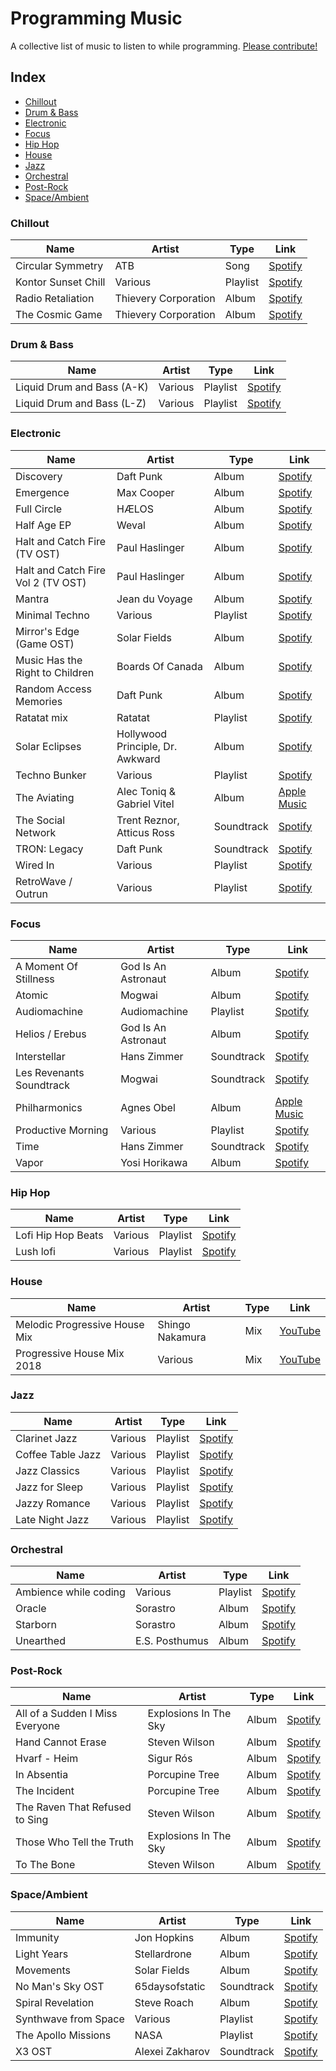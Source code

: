 # Programming Music

A collective list of music to listen to while programming. [Please contribute!](https://github.com/mariusschulz/programming-music/blob/master/CONTRIBUTING.md)

## Index

- [Chillout](#chillout)
- [Drum & Bass](#Drum-and-bass)
- [Electronic](#electronic)
- [Focus](#focus)
- [Hip Hop](#hip-hop)
- [House](#house)
- [Jazz](#jazz)
- [Orchestral](#orchestral)
- [Post-Rock](#post-rock)
- [Space/Ambient](#spaceambient)

### Chillout

| Name | Artist | Type | Link |
|---|---|---|---|
| Circular Symmetry | ATB | Song | [Spotify](https://open.spotify.com/track/7CR0lIrkxYmHThUbqluw9J) |
| Kontor Sunset Chill | Various | Playlist | [Spotify](https://open.spotify.com/user/1124518175/playlist/3D3jROkbtVUzRdWwH7Khnw) |
| Radio Retaliation | Thievery Corporation | Album | [Spotify](https://open.spotify.com/album/7JK0l9nae3EcV6C1lz4LlG) |
| The Cosmic Game | Thievery Corporation | Album | [Spotify](https://open.spotify.com/album/3x31ejKrrjJWXGd6ftaSNu) |

### Drum & Bass

| Name | Artist | Type | Link |
|---|---|---|---|
| Liquid Drum and Bass (A-K) | Various | Playlist | [Spotify](https://open.spotify.com/playlist/41Uf61JyNjhkETfVqI3Jjm) |
| Liquid Drum and Bass (L-Z) | Various | Playlist | [Spotify](https://open.spotify.com/playlist/145PWExYF76GFJkkei8rj0) |


### Electronic

| Name | Artist | Type | Link |
|---|---|---|---|
| Discovery | Daft Punk | Album | [Spotify](https://open.spotify.com/album/2noRn2Aes5aoNVsU6iWThc) |
| Emergence | Max Cooper | Album | [Spotify](https://open.spotify.com/album/26vmJ6CjPxYWYYa2B4d9my) |
| Full Circle | HÆLOS | Album | [Spotify](https://open.spotify.com/album/3kE0d3eZX1EjoWMeHQTvXQ) |
| Half Age EP | Weval | Album | [Spotify](https://open.spotify.com/album/1hDdP4atpaoKA5OE8ETG1u) |
| Halt and Catch Fire (TV OST) | Paul Haslinger | Album | [Spotify](https://open.spotify.com/album/6SREPA19KJrxIfMhijErlF) |
| Halt and Catch Fire Vol 2 (TV OST) | Paul Haslinger | Album | [Spotify](https://open.spotify.com/album/4fgDSpwYFqCBxt47QlDqC8) |
| Mantra | Jean du Voyage | Album | [Spotify](https://open.spotify.com/album/7K5tfkdeToVwZaEnEv2atb) |
| Minimal Techno | Various | Playlist | [Spotify](https://open.spotify.com/user/alekzanther/playlist/0B3WoheGNqol1B69LM9Y8n) |
| Mirror's Edge (Game OST) | Solar Fields | Album | [Spotify](https://open.spotify.com/album/3x8kUWCtDfOEnOtyaRdkdp) |
| Music Has the Right to Children | Boards Of Canada | Album | [Spotify](https://open.spotify.com/album/1vWnB0hYmluskQuzxwo25a) |
| Random Access Memories | Daft Punk | Album | [Spotify](https://open.spotify.com/album/4m2880jivSbbyEGAKfITCa) |
| Ratatat mix | Ratatat | Playlist | [Spotify](https://open.spotify.com/user/ciroivan227/playlist/1eLgUY4BFj7f96z10womVL) |
| Solar Eclipses | Hollywood Principle, Dr. Awkward | Album | [Spotify](https://open.spotify.com/album/2PGeNYKwJPCfImBFA1CcC8) |
| Techno Bunker | Various | Playlist | [Spotify](https://open.spotify.com/user/spotify/playlist/37i9dQZF1DX6J5NfMJS675) |
| The Aviating | Alec Toniq & Gabriel Vitel | Album | [Apple Music](https://music.apple.com/de/album/the-aviating/1051088498) |
| The Social Network | Trent Reznor, Atticus Ross | Soundtrack | [Spotify](https://open.spotify.com/album/1ijkFiMeHopKkHyvQCWxUa) |
| TRON: Legacy | Daft Punk | Soundtrack | [Spotify](https://open.spotify.com/album/40EZGFRJY2R43IPiOnFelG) |
| Wired In | Various | Playlist | [Spotify](https://open.spotify.com/user/tomzorzhu/playlist/6FBP8geEcJX2lYnsVxfvYl) |
| RetroWave / Outrun | Various | Playlist | [Spotify](https://open.spotify.com/playlist/37i9dQZF1DXdLEN7aqioXM) |


### Focus

| Name | Artist | Type | Link |
|---|---|---|---|
| A Moment Of Stillness  | God Is An Astronaut | Album | [Spotify](https://open.spotify.com/album/1eVrXeDRsZQFM4DtSbUzKr) |
| Atomic  | Mogwai | Album | [Spotify](https://open.spotify.com/album/56tg3CAAd9JZhzQZsYoC2c) |
| Audiomachine | Audiomachine | Playlist | [Spotify](https://open.spotify.com/artist/5F4ObszoeVebqtc0B3XqJa) |
| Helios / Erebus  | God Is An Astronaut | Album | [Spotify](https://open.spotify.com/album/6NEwj8hlw0b7U3jd6vHRg3) |
| Interstellar | Hans Zimmer | Soundtrack | [Spotify](https://open.spotify.com/album/5OVGwMCexoHavOar6v4al5)
| Les Revenants Soundtrack  | Mogwai | Soundtrack | [Spotify](https://open.spotify.com/album/7znNGZ8iNfLJ41IxEWYJHp) |
| Philharmonics | Agnes Obel | Album | [Apple Music](https://music.apple.com/de/album/philharmonics/872505332) |
| Productive Morning | Various | Playlist | [Spotify](https://open.spotify.com/user/spotify/playlist/37i9dQZF1DX6T5dWVv97mp) |
| Time | Hans Zimmer | Soundtrack | [Spotify](https://open.spotify.com/track/6ZFbXIJkuI1dVNWvzJzown) |
| Vapor | Yosi Horikawa | Album | [Spotify](https://open.spotify.com/album/1IpHSURAZpaIlAkLX8vqGt) |

### Hip Hop

| Name | Artist | Type | Link |
|---|---|---|---|
| Lofi Hip Hop Beats | Various | Playlist | [Spotify](https://open.spotify.com/user/chillhopmusic/playlist/74sUjcvpGfdOvCHvgzNEDO) |
| Lush lofi | Various | Playlist | [Spotify](https://open.spotify.com/playlist/37i9dQZF1DXc8kgYqQLMfH) |

### House

| Name | Artist | Type | Link |
|---|---|---|---|
| Melodic Progressive House Mix | Shingo Nakamura | Mix | [YouTube](https://www.youtube.com/watch?v=WYp9Eo9T3BA) |
| Progressive House Mix 2018 | Various | Mix | [YouTube](https://www.youtube.com/watch?v=62jdo2ogkiU) |

### Jazz

| Name | Artist | Type | Link |
|---|---|---|---|
| Clarinet Jazz | Various | Playlist | [Spotify](https://open.spotify.com/user/121195779/playlist/7EXxC5Z6iHbZzqiIw4uiOG) |
| Coffee Table Jazz | Various | Playlist | [Spotify](https://open.spotify.com/user/spotify/playlist/37i9dQZF1DWVqfgj8NZEp1) |
| Jazz Classics | Various | Playlist | [Spotify](https://open.spotify.com/user/spotify/playlist/37i9dQZF1DXbITWG1ZJKYt) |
| Jazz for Sleep | Various | Playlist | [Spotify](https://open.spotify.com/user/spotify/playlist/37i9dQZF1DXa1rZf8gLhyz) |
| Jazzy Romance | Various | Playlist | [Spotify](https://open.spotify.com/user/spotify/playlist/37i9dQZF1DWTbzY5gOVvKd) |
| Late Night Jazz | Various | Playlist | [Spotify](https://open.spotify.com/user/spotify/playlist/37i9dQZF1DX4wta20PHgwo) |

### Orchestral

| Name | Artist | Type | Link |
|---|---|---|---|
| Ambience while coding | Various | Playlist | [Spotify](https://open.spotify.com/user/resalire/playlist/3Z8uzEtTyX2qmpXX4ZXV7p) |
| Oracle | Sorastro | Album | [Spotify](https://open.spotify.com/album/1sCRvOl9mclwED42jGULVn) |
| Starborn | Sorastro | Album | [Spotify](https://open.spotify.com/album/6RgumQtb6jbqvDfd6XRtUC) |
| Unearthed | E.S. Posthumus | Album | [Spotify](https://open.spotify.com/album/5dO8FBozMXBNXRwuGbYt12) |

### Post-Rock

| Name | Artist | Type | Link |
|---|---|---|---|
| All of a Sudden I Miss Everyone | Explosions In The Sky | Album | [Spotify](https://open.spotify.com/album/1hXFXoYkWp7Jbzc2nwhvub) |
| Hand Cannot Erase | Steven Wilson | Album | [Spotify](https://open.spotify.com/album/30ibtgslgzmMRbQnWl9LTy) |
| Hvarf - Heim | Sigur Rós | Album | [Spotify](https://open.spotify.com/album/28WGXFGJNfTHxUoIsnIYVn) |
| In Absentia | Porcupine Tree | Album | [Spotify](https://open.spotify.com/album/2dAYkfqPYzOTDNxDDVP2vi) |
| The Incident | Porcupine Tree | Album | [Spotify](https://open.spotify.com/album/4yUOsJbwypC2JrpXZ3eO7p) |
| The Raven That Refused to Sing | Steven Wilson | Album | [Spotify](https://open.spotify.com/album/62sXcCLmRTvVrmOOsuHGiJ) |
| Those Who Tell the Truth | Explosions In The Sky | Album | [Spotify](https://open.spotify.com/album/0HxOFNk6NIHydHAer8y01M) |
| To The Bone | Steven Wilson | Album | [Spotify](https://open.spotify.com/album/37lL4QxxvHJ3SxFH2KtkDD) |

### Space/Ambient

| Name | Artist | Type | Link |
|---|---|---|---|
| Immunity | Jon Hopkins | Album | [Spotify](https://open.spotify.com/album/1rxWlYQcH945S3jpIMYR35) |
| Light Years | Stellardrone | Album | [Spotify](https://open.spotify.com/album/6uQHo7feNU73mKn8X69pwk) |
| Movements | Solar Fields | Album | [Spotify](https://open.spotify.com/album/26sqA3KtarBkOXvR33FNQs) |
| No Man's Sky OST | 65daysofstatic | Soundtrack | [Spotify](https://open.spotify.com/album/0CkuFPWCLJjCAEKy0dce40) |
| Spiral Revelation | Steve Roach | Album | [Spotify](https://open.spotify.com/album/0t7qmuEWN8vtKOJEqzm5T6) |
| Synthwave from Space | Various | Playlist | [Spotify](https://open.spotify.com/user/aofd3/playlist/4sgUux9hmykyWYmVoe4W6p) |
| The Apollo Missions | NASA | Playlist | [Spotify](https://open.spotify.com/album/3uC3GbmL0BaTIFnrpByd0D) |
| X3 OST | Alexei Zakharov | Soundtrack | [Spotify](https://open.spotify.com/artist/0V2HC7qeeg8gpoO8cs7ZZX) |
